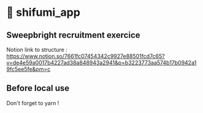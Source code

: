 # 👾 shifumi_app
## Sweepbright recruitment exercice

Notion link to structure : https://www.notion.so/7661fc07454342c9927e88501fcd7c65?v=de4e59a0017b4227ad38a848943a2941&p=b3223773aa574b17b0942a19fc5ee5fe&pm=c

## Before local use

Don't forget to yarn !
